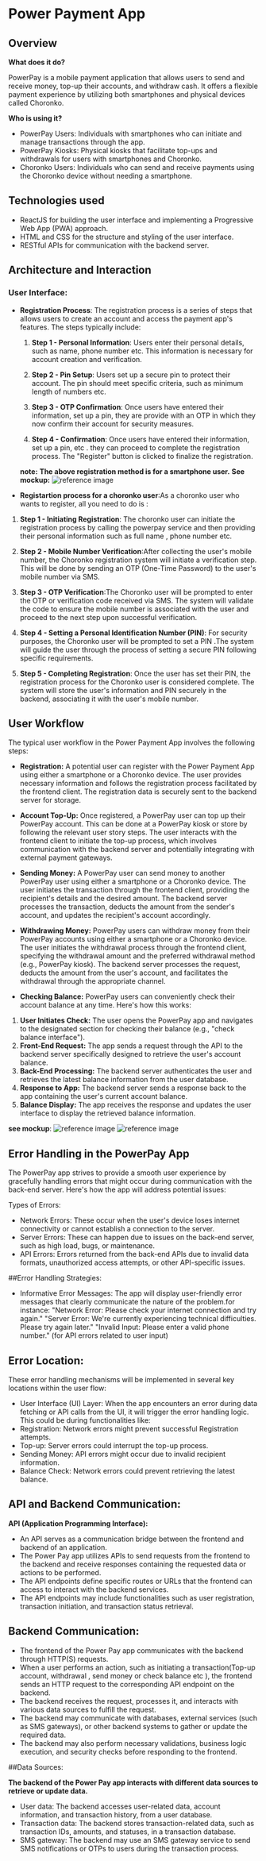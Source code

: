 # Power Payment App

## Overview

**What does it do?**

PowerPay is a mobile payment application that allows users to send and receive money, top-up their accounts, and withdraw cash. It offers a flexible payment experience by utilizing both smartphones and physical devices called Choronko.

**Who is using it?**

- PowerPay Users: Individuals with smartphones who can initiate and manage transactions through the app.
- PowerPay Kiosks: Physical kiosks that facilitate top-ups and withdrawals for users with smartphones and Choronko.
- Choronko Users: Individuals who can send and receive payments using the Choronko device without needing a smartphone.

## Technologies used

- ReactJS for building the user interface and implementing a Progressive Web App (PWA) approach.
- HTML and CSS for the structure and styling of the user interface.
- RESTful APIs for communication with the backend server.

## Architecture and Interaction

### User Interface:

- **Registration Process**: The registration process is a series of steps that allows users to create an account and access the payment app's features. The steps typically include:

    1. **Step 1 - Personal Information**: Users enter their personal details, such as name, phone number etc. This information is necessary for account creation and verification.

    2. **Step 2 - Pin Setup**: Users set up a secure pin to protect their account. The pin should meet specific criteria, such as minimum length of numbers etc.

    3. **Step 3 - OTP Confirmation**: Once users have entered their information, set up a pin, they are provide with an OTP in which they now confirm their account for security measures.

    4. **Step 4 - Confirmation**: Once users have entered their information, set up a pin, etc . they can proceed to complete the registration process. The "Register" button is clicked to finalize the registration.

    **note:** **The above registration method is for a smartphone user.**
    **See mockup:** ![reference image](/mockups_wireframes/Registration_process.png)


- **Registartion process for a choronko user**:As a choronko user who wants to register, all you need to do is :

1. **Step 1 - Initiating Registration**: The choronko user can initiate the registration process by calling the powerpay service and then providing  their personal information such as full name , phone number etc.

2. **Step 2 -  Mobile Number Verification**:After collecting the user's mobile number, the Choronko registration system will initiate a verification step. This will be done by sending an OTP (One-Time Password) to the user's mobile number via SMS.

3. **Step 3 -  OTP Verification**:The Choronko user will be prompted to enter the OTP or verification code received via SMS. The system will validate the code to ensure the mobile number is associated with the user and proceed to the next step upon successful verification.

4. **Step 4 -  Setting a Personal Identification Number (PIN)**: For security purposes, the Choronko user will be prompted to set a PIN .The system will guide the user through the process of setting a secure PIN following specific requirements.

5. **Step 5 -  Completing Registration**: Once the user has set their PIN, the registration process for the Choronko user is considered complete. The system will store the user's information and PIN securely in the backend, associating it with the user's mobile number.



## User Workflow

The typical user workflow in the Power Payment App involves the following steps:

- **Registration:** A potential user can register with the Power Payment App using either a smartphone or a Choronko device. The user provides necessary information and follows the registration process facilitated by the frontend client. The registration data is securely sent to the backend server for storage.

- **Account Top-Up:** Once registered, a PowerPay user can top up their PowerPay account. This can be done at a PowerPay kiosk or store by following the relevant user story steps. The user interacts with the frontend client to initiate the top-up process, which involves communication with the backend server and potentially integrating with external payment gateways.

- **Sending Money:** A PowerPay user can send money to another PowerPay user using either a smartphone or a Choronko device. The user initiates the transaction through the frontend client, providing the recipient's details and the desired amount. The backend server processes the transaction, deducts the amount from the sender's account, and updates the recipient's account accordingly.

- **Withdrawing Money:** PowerPay users can withdraw money from their PowerPay accounts using either a smartphone or a Choronko device. The user initiates the withdrawal process through the frontend client, specifying the withdrawal amount and the preferred withdrawal method (e.g., PowerPay kiosk). The backend server processes the request, deducts the amount from the user's account, and facilitates the withdrawal through the appropriate channel.

- **Checking Balance:**  PowerPay users can conveniently check their account balance at any time.  Here's how this works:

1. **User Initiates Check:** The user opens the PowerPay app and navigates to the designated section for checking their balance (e.g., "check balance interface").
2. **Front-End Request:** The app sends a request through the API to the backend server specifically designed to retrieve the user's account balance.
3. **Back-End Processing:** The backend server authenticates the user and retrieves the latest balance information from the user database.
4. **Response to App:** The backend server sends a response back to the app containing the user's current account balance.
5. **Balance Display:** The app receives the response and updates the user interface to display the retrieved balance information.


**see mockup**:
![reference image](/mockups_wireframes/User_flow_interface.png) 
![reference image](/mockups_wireframes/Transactions.png)


## Error Handling in the PowerPay App
The PowerPay app strives to provide a smooth user experience by gracefully handling errors that might occur during communication with the back-end server. Here's how the app will address potential issues:

Types of Errors:

- Network Errors: These occur when the user's device loses internet connectivity or cannot establish a connection to the server.
- Server Errors: These can happen due to issues on the back-end server, such as high load, bugs, or maintenance.
- API Errors: Errors returned from the back-end APIs due to invalid data formats, unauthorized access attempts, or other API-specific issues.

##Error Handling Strategies:

- Informative Error Messages: The app will display user-friendly error messages that clearly communicate the nature of the problem.for instance:
"Network Error: Please check your internet connection and try again."
"Server Error: We're currently experiencing technical difficulties. Please try again later."
"Invalid Input: Please enter a valid phone number." (for API errors related to user input)

## Error Location:

These error handling mechanisms will be implemented in several key locations within the user flow:

- User Interface (UI) Layer: When the app encounters an error during data fetching or API calls from the UI, it will trigger the error handling logic. This could be during functionalities like:
- Registration: Network errors might prevent successful Registration attempts.
- Top-up: Server errors could interrupt the top-up process.
- Sending Money: API errors might occur due to invalid recipient information.
- Balance Check: Network errors could prevent retrieving the latest balance.

## API and Backend Communication:

**API (Application Programming Interface):**

- An API serves as a communication bridge between the frontend and backend of an application.
- The Power Pay app utilizes APIs to send requests from the frontend to the backend and receive responses containing the requested data or actions to be performed.
- The API endpoints define specific routes or URLs that the frontend can access to interact with the backend services.
- The API endpoints may include functionalities such as user registration, transaction initiation, and transaction status retrieval.

## Backend Communication:

- The frontend of the Power Pay app communicates with the backend through HTTP(S) requests.
- When a user performs an action, such as initiating a transaction(Top-up account, withdrawal , send money or check balance etc ), the frontend sends an HTTP request to the corresponding API endpoint on the backend.
- The backend receives the request, processes it, and interacts with various data sources to fulfill the request.
- The backend may communicate with databases, external services (such as SMS gateways), or other backend systems to gather or update the required data.
- The backend may also perform necessary validations, business logic execution, and security checks before responding to the frontend.

##Data Sources:

**The backend of the Power Pay app interacts with different data sources to retrieve or update data.**
- User data: The backend accesses user-related data,  account information, and transaction history, from a user database.
- Transaction data: The backend stores transaction-related data, such as transaction IDs, amounts, and statuses, in a transaction database.
- SMS gateway: The backend may use an SMS gateway service to send SMS notifications or OTPs to users during the transaction process.
